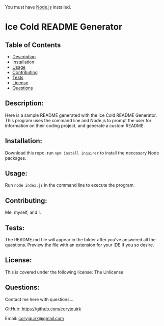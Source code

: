 You must have [Node.js](https://nodejs.org/en/) installed.

# Ice Cold README Generator

## Table of Contents
* [Description](#description)
* [Installation](#installation)
* [Usage](#usage)
* [Contributing](#contributing)
* [Tests](#tests)
* [License](#license)
* [Questions](#questions)

## Description:
Here is a sample README generated with the Ice Cold README Generator. This program uses the command line and Node.js to prompt the user for information on their coding project, and generate a custom README.
## Installation:
Download this repo, run `npm install inquirer` to install the necessary Node packages.
## Usage: 
Run `node index.js` in the command line to execute the program.
## Contributing:
Me, myself, and I.
## Tests:
The README.md file will appear in the folder after you've answered all the questions. Preview the file with an extension for your IDE if you so desire.
## License:
This is covered under the following license:  The Unlicense
## Questions:
Contact me here with questions...

GitHub: https://github.com/coryjquirk

Email: coryjquirk@gmail.com
        
